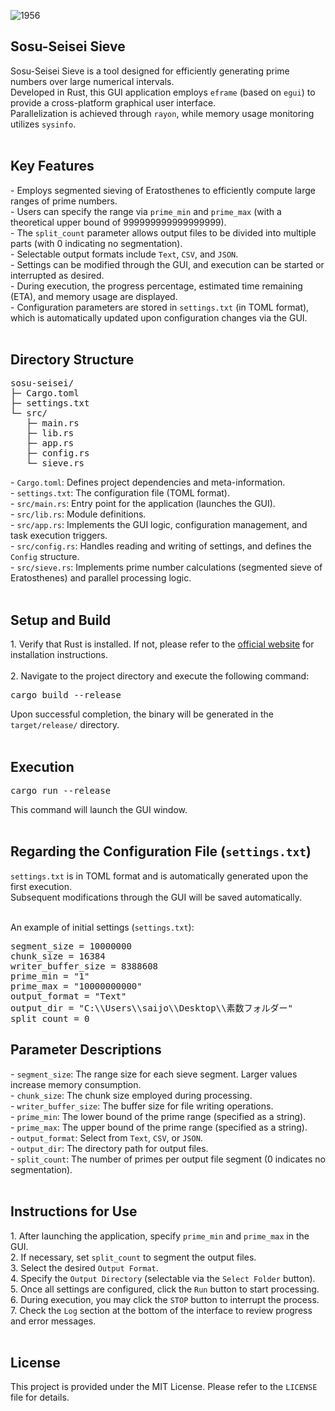 
![1956](https://github.com/user-attachments/assets/f1cbc201-ccff-4b28-9868-9af1430de862)



<h2>Sosu-Seisei Sieve</h2>
Sosu-Seisei Sieve is a tool designed for efficiently generating prime numbers over large numerical intervals.<br>
Developed in Rust, this GUI application employs <code>eframe</code> (based on <code>egui</code>) to provide a cross-platform graphical user interface.<br>
Parallelization is achieved through <code>rayon</code>, while memory usage monitoring utilizes <code>sysinfo</code>.<br><br>

<h2>Key Features</h2>
- Employs segmented sieving of Eratosthenes to efficiently compute large ranges of prime numbers.<br>
- Users can specify the range via <code>prime_min</code> and <code>prime_max</code> (with a theoretical upper bound of 999999999999999999).<br>
- The <code>split_count</code> parameter allows output files to be divided into multiple parts (with 0 indicating no segmentation).<br>
- Selectable output formats include <code>Text</code>, <code>CSV</code>, and <code>JSON</code>.<br>
- Settings can be modified through the GUI, and execution can be started or interrupted as desired.<br>
- During execution, the progress percentage, estimated time remaining (ETA), and memory usage are displayed.<br>
- Configuration parameters are stored in <code>settings.txt</code> (in TOML format), which is automatically updated upon configuration changes via the GUI.<br><br>

<h2>Directory Structure</h2>
<pre>
sosu-seisei/
├─ Cargo.toml
├─ settings.txt
└─ src/
   ├─ main.rs
   ├─ lib.rs
   ├─ app.rs
   ├─ config.rs
   └─ sieve.rs
</pre>
- <code>Cargo.toml</code>: Defines project dependencies and meta-information.<br>
- <code>settings.txt</code>: The configuration file (TOML format).<br>
- <code>src/main.rs</code>: Entry point for the application (launches the GUI).<br>
- <code>src/lib.rs</code>: Module definitions.<br>
- <code>src/app.rs</code>: Implements the GUI logic, configuration management, and task execution triggers.<br>
- <code>src/config.rs</code>: Handles reading and writing of settings, and defines the <code>Config</code> structure.<br>
- <code>src/sieve.rs</code>: Implements prime number calculations (segmented sieve of Eratosthenes) and parallel processing logic.<br><br>

<h2>Setup and Build</h2>
1. Verify that Rust is installed. If not, please refer to the <a href="https://www.rust-lang.org/ja">official website</a> for installation instructions.<br><br>
2. Navigate to the project directory and execute the following command:<br>
<pre>
cargo build --release
</pre>
Upon successful completion, the binary will be generated in the <code>target/release/</code> directory.<br><br>

<h2>Execution</h2>
<pre>
cargo run --release
</pre>
This command will launch the GUI window.<br><br>

<h2>Regarding the Configuration File (<code>settings.txt</code>)</h2>
<code>settings.txt</code> is in TOML format and is automatically generated upon the first execution.<br>
Subsequent modifications through the GUI will be saved automatically.<br><br>

An example of initial settings (<code>settings.txt</code>):<br>
<pre>
segment_size = 10000000
chunk_size = 16384
writer_buffer_size = 8388608
prime_min = "1"
prime_max = "10000000000"
output_format = "Text"
output_dir = "C:\\Users\\saijo\\Desktop\\素数フォルダー"
split_count = 0
</pre>

<h2>Parameter Descriptions</h2>
- <code>segment_size</code>: The range size for each sieve segment. Larger values increase memory consumption.<br>
- <code>chunk_size</code>: The chunk size employed during processing.<br>
- <code>writer_buffer_size</code>: The buffer size for file writing operations.<br>
- <code>prime_min</code>: The lower bound of the prime range (specified as a string).<br>
- <code>prime_max</code>: The upper bound of the prime range (specified as a string).<br>
- <code>output_format</code>: Select from <code>Text</code>, <code>CSV</code>, or <code>JSON</code>.<br>
- <code>output_dir</code>: The directory path for output files.<br>
- <code>split_count</code>: The number of primes per output file segment (0 indicates no segmentation).<br><br>

<h2>Instructions for Use</h2>
1. After launching the application, specify <code>prime_min</code> and <code>prime_max</code> in the GUI.<br>
2. If necessary, set <code>split_count</code> to segment the output files.<br>
3. Select the desired <code>Output Format</code>.<br>
4. Specify the <code>Output Directory</code> (selectable via the <code>Select Folder</code> button).<br>
5. Once all settings are configured, click the <code>Run</code> button to start processing.<br>
6. During execution, you may click the <code>STOP</code> button to interrupt the process.<br>
7. Check the <code>Log</code> section at the bottom of the interface to review progress and error messages.<br><br>

<h2>License</h2>
This project is provided under the MIT License. Please refer to the <code>LICENSE</code> file for details.<br>
